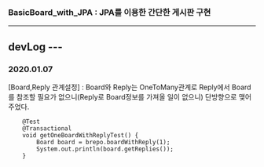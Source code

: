 ### BasicBoard_with_JPA : JPA를 이용한 간단한 게시판 구현

------------------------------------------------------------------------------------------------
   
## devLog --- 

### 2020.01.07
[Board,Reply 관계설정]
: Board와 Reply는 OneToMany관계로 Reply에서 Board를 참조할 필요가 없으니(Reply로 Board정보를 가져올 일이 없으니) 단방향으로 맺어주었다.
```
    @Test
    @Transactional
    void getOneBoardWithReplyTest() {
        Board board = brepo.boardWithReply(1);
        System.out.println(board.getReplies());
    }
```





